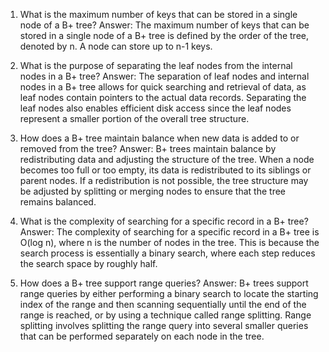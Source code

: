 

1. What is the maximum number of keys that can be stored in a single node of a B+ tree?
Answer: The maximum number of keys that can be stored in a single node of a B+ tree is defined by the order of the tree, denoted by n. A node can store up to n-1 keys.

2. What is the purpose of separating the leaf nodes from the internal nodes in a B+ tree?
Answer: The separation of leaf nodes and internal nodes in a B+ tree allows for quick searching and retrieval of data, as leaf nodes contain pointers to the actual data records. Separating the leaf nodes also enables efficient disk access since the leaf nodes represent a smaller portion of the overall tree structure.

3. How does a B+ tree maintain balance when new data is added to or removed from the tree?
Answer: B+ trees maintain balance by redistributing data and adjusting the structure of the tree. When a node becomes too full or too empty, its data is redistributed to its siblings or parent nodes. If a redistribution is not possible, the tree structure may be adjusted by splitting or merging nodes to ensure that the tree remains balanced.

4. What is the complexity of searching for a specific record in a B+ tree?
Answer: The complexity of searching for a specific record in a B+ tree is O(log n), where n is the number of nodes in the tree. This is because the search process is essentially a binary search, where each step reduces the search space by roughly half.

5. How does a B+ tree support range queries?
Answer: B+ trees support range queries by either performing a binary search to locate the starting index of the range and then scanning sequentially until the end of the range is reached, or by using a technique called range splitting. Range splitting involves splitting the range query into several smaller queries that can be performed separately on each node in the tree.
